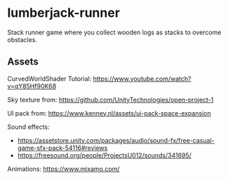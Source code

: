 # lumberjack-runner

Stack runner game where you collect wooden logs as stacks to overcome obstacles.

## Assets

CurvedWorldShader Tutorial: https://www.youtube.com/watch?v=qY85Hf90K68

Sky texture from: https://github.com/UnityTechnologies/open-project-1

UI pack from: https://www.kenney.nl/assets/ui-pack-space-expansion

Sound effects:
 - https://assetstore.unity.com/packages/audio/sound-fx/free-casual-game-sfx-pack-54116#reviews
 - https://freesound.org/people/ProjectsU012/sounds/341695/

Animations: https://www.mixamo.com/
